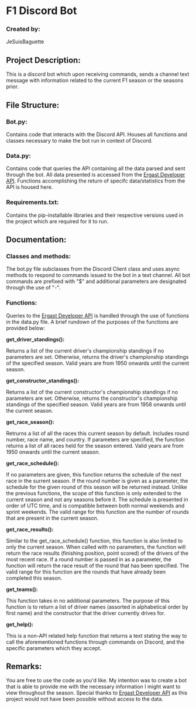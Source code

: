 # **F1 Discord Bot**

### **Created by:**
JeSuisBaguette

##  **Project Description:**

This is a discord bot which upon receiving commands, sends a channel text message with information related to the current F1 season or the seasons prior.  

## **File Structure:**

### **Bot.py:**

Contains code that interacts with the Discord API. Houses all functions and classes necessary to make the bot run in context of Discord.

### **Data.py:**

Contains code that queries the API containing all the data parsed and sent through the bot. All data presented is accessed from the [Ergast Developer API](https://ergast.com/mrd/). Functions accomplishing the return of specifc data/statistics from the API is housed here.

### **Requirements.txt:**

Contains the pip-installable libraries and their respective versions used in the project which are required for it to run.

## **Documentation:**

### **Classes and methods:**

The bot.py file subclasses from the Discord Client class and uses async methods to respond to commands issued to the bot in a text channel. All bot commands are prefixed with "$" and additional parameters are designated through the use of "-".

### **Functions:**

Queries to the [Ergast Developer API](https://ergast.com/mrd/) is handled through the use of functions in the data.py file. A brief rundown of the purposes of the functions are provided below:

**get_driver_standings():** 

Returns a list of the current driver's championship standings if no parameters are set. Otherwise, returns the driver's championship standings of the specified season. Valid years are from 1950 onwards until the current season. 

**get_constructor_standings():**

Returns a list of the current constructor's championship standings if no parameters are set. Otherwise, returns the constructor's championship standings of the specified season. Valid years are from 1958 onwards until the current season. 

**get_race_season():**

Retrurns a list of all the races this current season by default. Includes round number, race name, and country. If parameters are specified, the function returns a list of all races held for the season entered. Valid years are from 1950 onwards until the current season. 

**get_race_schedule():**

If no parameters are given, this function returns the schedule of the next race in the surrent season. If the round number is given as a parameter, the schedule for the given round of this season will be returned instead. Unlike the previous functions, the scope of this function is only extended to the current season and not any seasons before it. The schedule is presented in order of UTC time, and is compatible between both normal weekends and sprint weekends. The valid range for this function are the number of rounds that are present in the current season.  

**get_race_results():**

Similar to the get_race_schedule() function, this function is also limited to only the current season. When called with no parameters, the function will return the race results (finishing position, point scored) of the drivers of the most recent race. If a round number is passed in as a parameter, the function will return the race result of the round that has been specified. The valid range for this function are the rounds that have already been completed this season. 

**get_teams():**

This function takes in no additional parameters. The purpose of this function is to return a list of driver names (assorted in alphabetical order by first name) and the constructor that the driver currently drives for.  

**get_help():**

This is a non-API related help function that returns a text stating the way to call the aforementioned functions through commands on Discord, and the specific parameters which they accept. 

## **Remarks:**

You are free to use the code as you'd like. My intention was to create a bot that is able to provide me with the necessary information I might want to view throughout the season. Special thanks to [Ergast Developer API](https://ergast.com/mrd/) as this project would not have been possible without access to the data. 